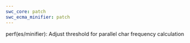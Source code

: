 ```yaml
---
swc_core: patch
swc_ecma_minifier: patch
---
```


perf(es/minifier): Adjust threshold for parallel char frequency calculation
